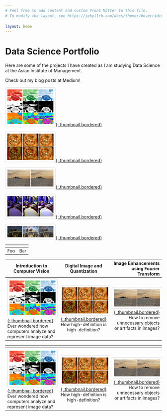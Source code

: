 ```yaml
---
# Feel free to add content and custom Front Matter to this file.
# To modify the layout, see https://jekyllrb.com/docs/themes/#overriding-theme-defaults

layout: home
---
```


<h1> Data Science Portfolio</h1>
<p> Here are some of the projects I have created as I am studying Data Science at the Asian Institute of Management. </p>

Check out my blog posts at Medium! 

<style>
img {
  border: 1px solid #ddd; /* Gray border */
  border-radius: 4px;  /* Rounded border */
  padding: 5px; /* Some padding */
  width: 150px; /* Set a small width */
}

/* Add a hover effect (blue shadow) */
img:hover {
  box-shadow: 0 0 2px 1px rgba(0, 140, 186, 0.5);
}
</style>


[![blog1](assets/blog1.png){:.thumbnail.bordered}](https://medium.com/swlh/image-processing-with-python-introduction-to-computer-vision-8c730073ede3 "Introduction to Computer Vision")

[![blog2](assets/blog2.png){:.thumbnail.bordered}](https://medium.com/swlh/image-processing-with-python-digital-image-sampling-and-quantization-4d2c514e0f00 "Digital Image and Quantization")

[![blog3](assets/blog3.png){:.thumbnail.bordered}](https://medium.com/swlh/image-processing-with-python-fourier-transform-for-digital-images-bc918786e375 "Image Enhancements using Fourier Transform")

[![blog4](assets/blog4.png){:.thumbnail.bordered}](https://jephraim-manansala.medium.com/image-processing-with-python-color-correction-using-white-balancing-6c6c749886de "Image Processing with Python: Color Correction using White Balancing Methods")

[![blog5](assets/blog5.png){:.thumbnail.bordered}](https://medium.com/swlh/image-processing-with-python-histogram-manipulation-on-digital-images-d4fb426d3513 "Image Processing with Python: Color Correction using Histogram Manipulation")

| <!-- -->    | <!-- -->    |
|-------------|-------------|
| Foo         | Bar         |


| Introduction to Computer Vision |  Digital Image and Quantization |  Image Enhancements using Fourier Transform |
|----------|:-------------:|------:|
|[![blog1](assets/blog1.png){:.thumbnail.bordered}](https://medium.com/swlh/image-processing-with-python-introduction-to-computer-vision-8c730073ede3 "Introduction to Computer Vision") Ever wondered how computers analyze and represent image data? |  [![blog2](assets/blog2.png){:.thumbnail.bordered}](https://medium.com/swlh/image-processing-with-python-digital-image-sampling-and-quantization-4d2c514e0f00 "Digital Image and Quantization") How high-definition is high-definition? | [![blog3](assets/blog3.png){:.thumbnail.bordered}](https://medium.com/swlh/image-processing-with-python-fourier-transform-for-digital-images-bc918786e375 "Image Enhancements using Fourier Transform") How to remove unnecessary objects or artifacts in images? |

| <!-- -->|  <!-- --> |  <!-- --> |
|----------|:-------------:|------:|
|[![blog1](assets/blog1.png){:.thumbnail.bordered}](https://medium.com/swlh/image-processing-with-python-introduction-to-computer-vision-8c730073ede3 "Introduction to Computer Vision") Ever wondered how computers analyze and represent image data? |  [![blog2](assets/blog2.png){:.thumbnail.bordered}](https://medium.com/swlh/image-processing-with-python-digital-image-sampling-and-quantization-4d2c514e0f00 "Digital Image and Quantization") How high-definition is high-definition? | [![blog3](assets/blog3.png){:.thumbnail.bordered}](https://medium.com/swlh/image-processing-with-python-fourier-transform-for-digital-images-bc918786e375 "Image Enhancements using Fourier Transform") How to remove unnecessary objects or artifacts in images? |
